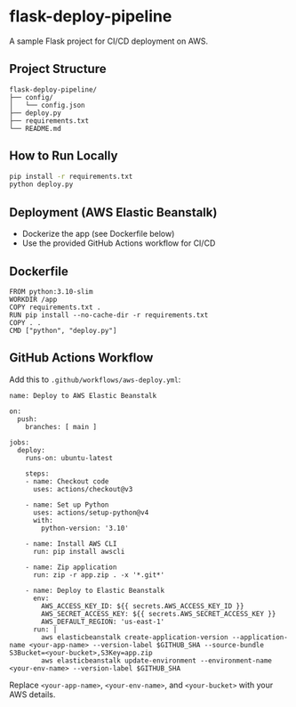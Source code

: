 # flask-deploy-pipeline

A sample Flask project for CI/CD deployment on AWS.

## Project Structure
```
flask-deploy-pipeline/
├── config/
│   └── config.json
├── deploy.py
├── requirements.txt
└── README.md
```

## How to Run Locally
```bash
pip install -r requirements.txt
python deploy.py
```

## Deployment (AWS Elastic Beanstalk)
- Dockerize the app (see Dockerfile below)
- Use the provided GitHub Actions workflow for CI/CD

## Dockerfile
```
FROM python:3.10-slim
WORKDIR /app
COPY requirements.txt .
RUN pip install --no-cache-dir -r requirements.txt
COPY . .
CMD ["python", "deploy.py"]
```

## GitHub Actions Workflow
Add this to `.github/workflows/aws-deploy.yml`:
```
name: Deploy to AWS Elastic Beanstalk

on:
  push:
    branches: [ main ]

jobs:
  deploy:
    runs-on: ubuntu-latest

    steps:
    - name: Checkout code
      uses: actions/checkout@v3

    - name: Set up Python
      uses: actions/setup-python@v4
      with:
        python-version: '3.10'

    - name: Install AWS CLI
      run: pip install awscli

    - name: Zip application
      run: zip -r app.zip . -x '*.git*'

    - name: Deploy to Elastic Beanstalk
      env:
        AWS_ACCESS_KEY_ID: ${{ secrets.AWS_ACCESS_KEY_ID }}
        AWS_SECRET_ACCESS_KEY: ${{ secrets.AWS_SECRET_ACCESS_KEY }}
        AWS_DEFAULT_REGION: 'us-east-1'
      run: |
        aws elasticbeanstalk create-application-version --application-name <your-app-name> --version-label $GITHUB_SHA --source-bundle S3Bucket=<your-bucket>,S3Key=app.zip
        aws elasticbeanstalk update-environment --environment-name <your-env-name> --version-label $GITHUB_SHA
```
Replace `<your-app-name>`, `<your-env-name>`, and `<your-bucket>` with your AWS details.
